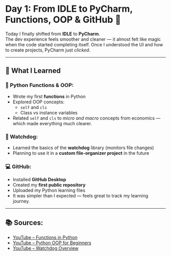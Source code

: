 # Day 1: From IDLE to PyCharm, Functions, OOP & GitHub 🚀

Today I finally shifted from **IDLE** to **PyCharm**.  
The dev experience feels smoother and cleaner — it almost felt like magic when the code started completing itself. Once I understood the UI and how to create projects, PyCharm just *clicked*.

---

## 🔧 What I Learned

### 🐍 Python Functions & OOP:
- Wrote my first **functions** in Python
- Explored OOP concepts:
  - `self` and `cls`
  - Class vs instance variables  
- Related `self` and `cls` to *micro and macro* concepts from economics — which made everything much clearer.

### 👀 Watchdog:
- Learned the basics of the **watchdog** library (monitors file changes)
- Planning to use it in a **custom file-organizer project** in the future

### 💻 GitHub:
- Installed **GitHub Desktop**
- Created my **first public repository**
- Uploaded my Python learning files  
- It was simpler than I expected — feels great to track my learning journey.

---

## 📚 Sources:
- [YouTube – Functions in Python](https://youtu.be/89cGQjB5R4M)  
- [YouTube – Python OOP for Beginners](https://youtu.be/q2SGW2VgwAM)  
- [YouTube – Watchdog Overview](https://youtu.be/jvg9N8zNVjA)
